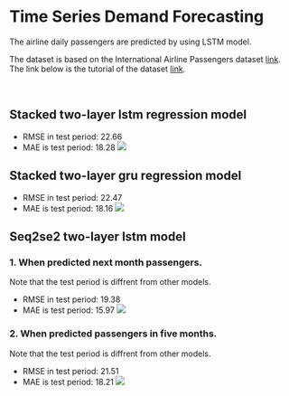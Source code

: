 # Time Series Demand Forecasting
The airline daily passengers are predicted by using LSTM model.

The dataset is based on the International Airline Passengers dataset [link](https://raw.githubusercontent.com/jbrownlee/Datasets/master/airline-passengers.csv).  
The link below  is the tutorial of the dataset [link](https://machinelearningmastery.com/time-series-prediction-lstm-recurrent-neural-networks-python-keras/).

<br>

## Stacked two-layer lstm regression model
* RMSE in test period: 22.66
* MAE is test period: 18.28
![](https://user-images.githubusercontent.com/30923675/78865607-dc5d7d00-7a78-11ea-95ea-13a8f25a57c0.png)

## Stacked two-layer gru regression model
* RMSE in test period: 22.47
* MAE is test period: 18.16
![](https://user-images.githubusercontent.com/30923675/78866401-41fe3900-7a7a-11ea-985f-75fdb9ddcd7b.png)

## Seq2se2 two-layer lstm model
### 1. When predicted next month passengers.
Note that the test period is diffrent from other models.
* RMSE in test period: 19.38
* MAE is test period: 15.97
![](https://user-images.githubusercontent.com/30923675/78984666-caa3d480-7b61-11ea-9f9e-78534a44cf8b.png)

### 2. When predicted passengers in five months.
Note that the test period is diffrent from other models.
* RMSE in test period: 21.51
* MAE is test period: 18.21
![](https://user-images.githubusercontent.com/30923675/78984671-cd9ec500-7b61-11ea-94dd-23def3eb7735.png)